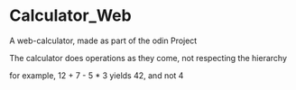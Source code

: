 # Calculator_Web
A web-calculator, made as part of the odin Project

The calculator does operations as they come, not respecting the hierarchy

for example, 12 + 7 - 5 * 3 yields 42, and not 4